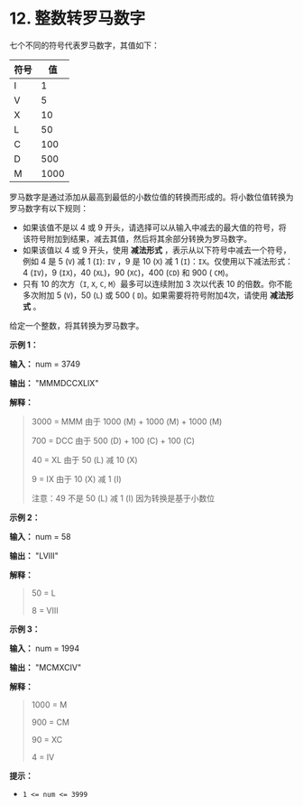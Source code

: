 # 12. 整数转罗马数字

七个不同的符号代表罗马数字，其值如下：

| 符号 | 值    |
|----|------|
| I  | 1    |
| V  | 5    |
| X  | 10   |
| L  | 50   |
| C  | 100  |
| D  | 500  |
| M  | 1000 |

罗马数字是通过添加从最高到最低的小数位值的转换而形成的。将小数位值转换为罗马数字有以下规则：

* 如果该值不是以 4 或 9 开头，请选择可以从输入中减去的最大值的符号，将该符号附加到结果，减去其值，然后将其余部分转换为罗马数字。
* 如果该值以 4 或 9 开头，使用 **减法形式** ，表示从以下符号中减去一个符号，例如 4 是 5 \(`V`\) 减 1 \(`I`\): `IV` ，9 是
  10 \(`X`\) 减 1 \(`I`\)：`IX`。仅使用以下减法形式：4 \(`IV`\)，9 \(`IX`\)，40 \(`XL`\)，90 \(`XC`\)，400 \(`CD`\) 和 900 \(
  `CM`\)。
* 只有 10 的次方（`I`, `X`, `C`, `M`）最多可以连续附加 3 次以代表 10 的倍数。你不能多次附加 5 \(`V`\)，50 \(`L`\) 或 500 \(
  `D`\)。如果需要将符号附加4次，请使用 **减法形式** 。

给定一个整数，将其转换为罗马数字。

**示例 1：**

**输入：** num = 3749

**输出：**  "MMMDCCXLIX"

**解释：**

> 3000 = MMM 由于 1000 \(M\) \+ 1000 \(M\) \+ 1000 \(M\)
>
> 700 = DCC 由于 500 \(D\) \+ 100 \(C\) \+ 100 \(C\)
>
> 40 = XL 由于 50 \(L\) 减 10 \(X\)
>
> 9 = IX 由于 10 \(X\) 减 1 \(I\)
>
> 注意：49 不是 50 \(L\) 减 1 \(I\) 因为转换是基于小数位

**示例 2：**

**输入：** num = 58

**输出：** "LVIII"

**解释：**

> 50 = L
>
> 8 = VIII

**示例 3：**

**输入：** num = 1994

**输出：** "MCMXCIV"

**解释：**

> 1000 = M
>
> 900 = CM
>
> 90 = XC
>
> 4 = IV

**提示：**

* `1 <= num <= 3999`